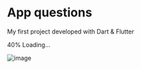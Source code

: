 # App questions


My first project developed with Dart & Flutter

40% Loading...



![image](https://user-images.githubusercontent.com/89648821/170384286-b8e34ca8-5423-440b-8289-f384e7199737.png)
